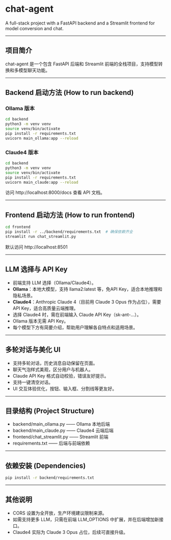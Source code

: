 # chat-agent

A full-stack project with a FastAPI backend and a Streamlit frontend for model conversion and chat.

---

## 项目简介
chat-agent 是一个包含 FastAPI 后端和 Streamlit 前端的全栈项目，支持模型转换和多模型聊天功能。

---

## Backend 启动方法 (How to run backend)

### Ollama 版本
```bash
cd backend
python3 -m venv venv
source venv/bin/activate
pip install -r requirements.txt
uvicorn main_ollama:app --reload
```

### Claude4 版本
```bash
cd backend
python3 -m venv venv
source venv/bin/activate
pip install -r requirements.txt
uvicorn main_claude:app --reload
```

访问 http://localhost:8000/docs 查看 API 文档。

---

## Frontend 启动方法 (How to run frontend)

```bash
cd frontend
pip install -r ../backend/requirements.txt  # 确保依赖齐全
streamlit run chat_streamlit.py
```

默认访问 http://localhost:8501

---

## LLM 选择与 API Key
- 前端支持 LLM 选择（Ollama/Claude4）。
- **Ollama**：本地大模型，支持 llama2:latest 等，免API Key，适合本地推理和隐私场景。
- **Claude4**：Anthropic Claude 4（目前用 Claude 3 Opus 作为占位），需要API Key，适合高质量云端推理。
- 选择 Claude4 时，需在前端输入 Claude API Key（sk-ant-...）。
- Ollama 版本无需 API Key。
- 每个模型下方有简要介绍，帮助用户理解各自特点和适用场景。

---

## 多轮对话与美化 UI
- 支持多轮对话，历史消息自动保留在页面。
- 聊天气泡样式美观，区分用户与机器人。
- Claude API Key 格式自动校验，错误友好提示。
- 支持一键清空对话。
- UI 交互体验优化，按钮、输入框、分割线等更友好。

---

## 目录结构 (Project Structure)

- backend/main_ollama.py —— Ollama 本地后端
- backend/main_claude.py —— Claude4 云端后端
- frontend/chat_streamlit.py —— Streamlit 前端
- requirements.txt —— 后端与前端依赖

---

## 依赖安装 (Dependencies)

```bash
pip install -r backend/requirements.txt
```

---

## 其他说明
- CORS 设置为全开放，生产环境建议限制来源。
- 如需支持更多 LLM，只需在前端 LLM_OPTIONS 中扩展，并在后端增加新接口。
- Claude4 实际为 Claude 3 Opus 占位，后续可直接升级。
